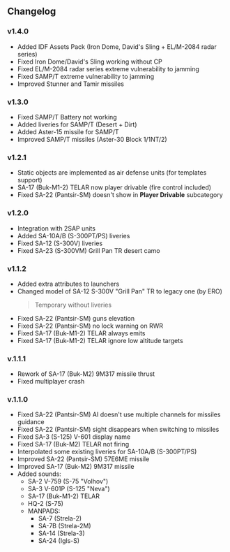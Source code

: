 ## Changelog
### v1.4.0
- Added IDF Assets Pack (Iron Dome, David's Sling + EL/M-2084 radar series)
- Fixed Iron Dome/David's Sling working without CP
- Fixed EL/M-2084 radar series extreme vulnerability to jamming
- Fixed SAMP/T extreme vulnerability to jamming
- Improved Stunner and Tamir missiles
### v1.3.0
- Fixed SAMP/T Battery not working
- Added liveries for SAMP/T (Desert + Dirt)
- Added Aster-15 missile for SAMP/T
- Improved SAMP/T missiles (Aster-30 Block 1/1NT/2)
### v1.2.1
- Static objects are implemented as air defense units (for templates support)
- SA-17 (Buk-M1-2) TELAR now player drivable (fire control included)
- Fixed SA-22 (Pantsir-SM) doesn't show in **Player Drivable** subcategory
### v1.2.0
- Integration with 2SAP units
- Added SA-10A/B (S-300PT/PS) liveries
- Fixed SA-12 (S-300V) liveries
- Fixed SA-23 (S-300VM) Grill Pan TR desert camo
### v1.1.2
- Added extra attributes to launchers
- Changed model of SA-12 S-300V "Grill Pan" TR to legacy one (by ERO)
  > Temporary without liveries
- Fixed SA-22 (Pantsir-SM) guns elevation
- Fixed SA-22 (Pantsir-SM) no lock warning on RWR
- Fixed SA-17 (Buk-M1-2) TELAR always emits
- Fixed SA-17 (Buk-M1-2) TELAR ignore low altitude targets
### v.1.1.1
- Rework of SA-17 (Buk-M2) 9M317 missile thrust
- Fixed multiplayer crash
### v.1.1.0
- Fixed SA-22 (Pantsir-SM) AI doesn't use multiple channels for missiles guidance
- Fixed SA-22 (Pantsir-SM) sight disappears when switching to missiles
- Fixed SA-3 (S-125) V-601 display name
- Fixed SA-17 (Buk-M2) TELAR not firing
- Interpolated some existing liveries for SA-10A/B (S-300PT/PS)
- Improved SA-22 (Pantsir-SM) 57E6ME missile
- Improved SA-17 (Buk-M2) 9M317 missile
- Added sounds:
  - SA-2 V-759 (S-75 "Volhov")
  - SA-3 V-601P (S-125 "Neva")
  - SA-17 (Buk-M1-2) TELAR
  - HQ-2 (S-75)
  - MANPADS:
    - SA-7 (Strela-2)
    - SA-7B (Strela-2M)
    - SA-14 (Strela-3)
    - SA-24 (Igls-S)
